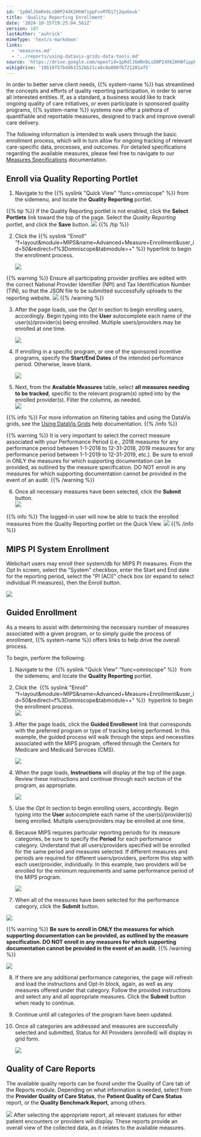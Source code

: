 ```yaml
---
id: '1p0dlJGmRnbLsD0P24XK2HhNfippFvvM7D17j2quOxuk'
title: 'Quality Reporting Enrollment'
date: '2024-10-15T19:25:04.561Z'
version: 187
lastAuthor: 'auhrick'
mimeType: 'text/x-markdown'
links:
  - 'measures.md'
  - '../reports/using-datavis-grids-data-tools.md'
source: 'https://drive.google.com/open?id=1p0dlJGmRnbLsD0P24XK2HhNfippFvvM7D17j2quOxuk'
wikigdrive: '18b16f57bdd63152bb21ca8c0a880f6721201af5'
---
```

In order to better serve client needs, {{% system-name %}} has streamlined the concepts and efforts of quality reporting participation, in order to serve all interested entities. If, as a standard, a business would like to track ongoing quality of care initiatives, or even participate in sponsored quality programs, {{% system-name %}} systems now offer a plethora of quantifiable and reportable measures, designed to track and improve overall care delivery.

The following information is intended to walk users through the basic enrollment process, which will in turn allow for ongoing tracking of relevant care-specific data, processes, and outcomes. For detailed specifications regarding the available measures, please feel free to navigate to our [Measures Specifications](measures.md) documentation.

## Enroll via Quality Reporting Portlet

1. Navigate to the {{% syslink "Quick View" "func=omniscope" %}} from the sidemenu, and locate the <strong>Quality Reporting</strong> portlet.

{{% tip %}}
If the Quality Reporting portlet is not enabled, click the **Select Portlets** link toward the top of the page. Select the *Quality Reporting* portlet, and click the **Save** button.
![](../quality-reporting-enrollment.assets/9dcbd97303112d6e3f864e9c9381405d.png)
{{% /tip %}}

2. Click the {{% syslink "Enroll" "f=layout&module=MIPS&name=Advanced+Measure+Enrollment&user_id=50&redirect=f%3Domniscope&tabmodule=+" %}} hyperlink to begin the enrollment process.

    ![](../quality-reporting-enrollment.assets/0ddad2de40fa9ca8eb61cd9b194aa669.png)

{{% warning %}}
Ensure all participating provider profiles are edited with the correct National Provider Identifier (NPI) and Tax Identification Number (TIN), so that the JSON file to be submitted successfully uploads to the reporting website.
![](../quality-reporting-enrollment.assets/dfdb3c414a0d5878d6b455f31adbcbe4.png)
{{% /warning %}}

3. After the page loads, use the <em>Opt In</em> section to begin enrolling users, accordingly. Begin typing into the <strong>User</strong> autocomplete each name of the user(s)/provider(s) being enrolled. Multiple users/providers may be enrolled at one time.

    ![](../quality-reporting-enrollment.assets/ef183ac54dfd562db0d5781ccb9648c6.png)
4. If enrolling in a specific program, or one of the sponsored incentive programs, specify the <strong>Start/End Dates</strong> of the intended performance period. Otherwise, leave blank.

    ![](../quality-reporting-enrollment.assets/a53aeb834a68908fb5d86abc5e7fa4dd.png)
5. Next, from the <strong>Available Measures</strong> table, select <strong>all measures needing to be tracked</strong>, specific to the relevant program(s) opted into by the enrolled provider(s). Filter the columns, as needed.   
    ![](../quality-reporting-enrollment.assets/6ab7ae2aff9a5d57c226d795b54b2336.png)

{{% info %}}
For more information on filtering tables and using the DataVis grids, see the [Using DataVis Grids](../reports/using-datavis-grids-data-tools.md) help documentation.
{{% /info %}}

{{% warning %}}
It is very important to select the correct measure associated with your Performance Period (i.e., 2018 measures for any performance period between 1-1-2018 to 12-31-2018, 2019 measures for any performance period between 1-1-2019 to 12-31-2019, etc.). Be sure to enroll in ONLY the measures for which supporting documentation can be provided, as outlined by the measure specification. DO NOT enroll in any measures for which supporting documentation cannot be provided in the event of an audit.
{{% /warning %}}

6. Once all necessary measures have been selected, click the <strong>Submit</strong> button.   
    ![](../quality-reporting-enrollment.assets/5b475c9d054455a365a4d56e752a239d.png)

{{% info %}}
The logged-in user will now be able to track the enrolled measures from the Quality Reporting portlet on the Quick View.
![](../quality-reporting-enrollment.assets/0dc7bb56662374c32eed971b42d71168.png)
{{% /info %}}

## MIPS PI System Enrollment

Webchart users may enroll their system/db for MIPS PI measures. From the Opt In screen, select the "System" checkbox, enter the Start and End date for the reporting period, select the "PI (ACI)" check box (or expand to select individual PI measures), then the Enroll button.

![](../quality-reporting-enrollment.assets/cfc87781b61e3abaf91315dd38770424.png)

## Guided Enrollment

As a means to assist with determining the necessary number of measures associated with a given program, or to simply guide the process of enrollment, {{% system-name %}} offers links to help drive the overall process.

To begin, perform the following:

1. Navigate to the  {{% syslink "Quick View" "func=omniscope" %}}  from the sidemenu, and locate the <strong>Quality Reporting</strong> portlet.
2. Click the  {{% syslink "Enroll" "f=layout&module=MIPS&name=Advanced+Measure+Enrollment&user_id=50&redirect=f%3Domniscope&tabmodule=+" %}}  hyperlink to begin the enrollment process.  
    ![](../quality-reporting-enrollment.assets/0ddad2de40fa9ca8eb61cd9b194aa669.png)
3. After the page loads, click the <strong>Guided Enrollment</strong> link that corresponds with the preferred program or type of tracking being performed. In this example, the guided process will walk through the steps and necessities associated with the MIPS program, offered through the Centers for Medicare and Medicaid Services (CMS).

    ![](../quality-reporting-enrollment.assets/fb08bcfe36611564270e92d7aa04d1cc.png)
4. When the page loads, <strong>Instructions</strong> will display at the top of the page. Review these instructions and continue through each section of the program, as appropriate.

    ![](../quality-reporting-enrollment.assets/776d4cdadf62a295404af74447db9fce.png)
5. Use the <em>Opt In</em> section to begin enrolling users, accordingly. Begin typing into the <strong>User</strong> autocomplete each name of the user(s)/provider(s) being enrolled. Multiple users/providers may be enrolled at one time.
6. Because MIPS requires particular reporting periods for its measure categories, be sure to specify the <strong>Period</strong> for each performance category. Understand that all users/providers specified will be enrolled for the same period and measures selected. If different measures and periods are required for different users/providers, perform this step with each user/provider, individually. In this example, two providers will be enrolled for the minimum requirements and same performance period of the MIPS program.

    ![](../quality-reporting-enrollment.assets/ce5a2b568aac740cdef39aa802d8ea62.png)
7. When all of the measures have been selected for the performance category, click the <strong>Submit</strong> button.

![](../quality-reporting-enrollment.assets/69d86a11ea9a82adf9fce93d7d0f72c5.png)

{{% warning %}}
**Be sure to enroll in ONLY the measures for which supporting documentation can be provided, as outlined by the measure specification. DO NOT enroll in any measures for which supporting documentation cannot be provided in the event of an audit.**
{{% /warning %}}

![](../quality-reporting-enrollment.assets/69d86a11ea9a82adf9fce93d7d0f72c5.png)

8. If there are any additional performance categories, the page will refresh and load the instructions and Opt-In block, again, as well as any measures offered under that category. Follow the provided instructions and select any and all appropriate measures. Click the <strong>Submit</strong> button when ready to continue.
9. Continue until all categories of the program have been updated.
10. Once all categories are addressed and measures are successfully selected and submitted, Status for All Providers (enrolled) will display in grid form.

    ![](../quality-reporting-enrollment.assets/06827ce6c163cec8a3034e05a92c0462.png)

## Quality of Care Reports

The available quality reports can be found under the Quality of Care tab of the Reports module. Depending on what information is needed, select from the **Provider Quality of Care Status**, the **Patient Quality of Care Status** report, or the **Quality Benchmark Report**, among others.

![](../quality-reporting-enrollment.assets/1c83bdb8ee3b2a35c9526ac29c0dae9b.png)
After selecting the appropriate report, all relevant statuses for either patient encounters or providers will display. These reports provide an overall view of the collected data, as it relates to the available measures.
